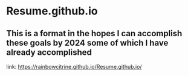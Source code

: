 # Resume.github.io

## This is a format in the hopes I can accomplish these goals by 2024 some of which I have already accomplished 


link: https://rainbowcitrine.github.io/Resume.github.io/
